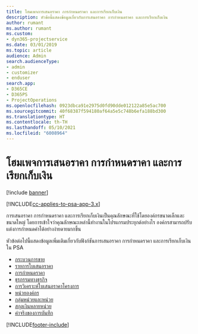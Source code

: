 ```yaml
---
title: โฮมเพจการเสนอราคา การกำหนดราคา และการเรียกเก็บเงิน
description: หัวข้อนี้แสดงข้อมูลเกี่ยวกับการเสนอราคา การกำหนดราคา และการเรียกเก็บเงิน
author: rumant
ms.author: rumant
ms.custom:
- dyn365-projectservice
ms.date: 03/01/2019
ms.topic: article
audience: Admin
search.audienceType:
- admin
- customizer
- enduser
search.app:
- D365CE
- D365PS
- ProjectOperations
ms.openlocfilehash: 0923dbca91e2975d0fd90dde012122a85e5ac700
ms.sourcegitcommit: 40f68387f594180af64a5e5c748b6efa188bd300
ms.translationtype: HT
ms.contentlocale: th-TH
ms.lasthandoff: 05/10/2021
ms.locfileid: "6008964"
---
```

# <a name="quoting-pricing-and-billing-home-page"></a>โฮมเพจการเสนอราคา การกำหนดราคา และการเรียกเก็บเงิน

[!include [banner](../includes/psa-now-project-operations.md)]

[!INCLUDE[cc-applies-to-psa-app-3.x](../includes/cc-applies-to-psa-app-3x.md)]

การเสนอราคา การกำหนดราคา และการเรียกเก็บเงินเป็นคุณลักษณะที่ใช้โดยองค์กรขนาดเล็กและขนาดใหญ่ โดยการเข้าใจว่าคุณลักษณะเหล่านี้ทำงานในโปรแกรมประยุกต์อย่างไร องค์กรสามารถปรับแต่งการกำหนดค่าได้อย่างง่ายดายมากขึ้น

หัวข้อต่อไปนี้แสดงข้อมูลเพิ่มเติมเกี่ยวกับฟังก์ชันการเสนอราคา การกำหนดราคา และการเรียกเก็บเงินใน PSA

- [กระบวนการขาย](basic-sales-process.md)
- [รายการใบเสนอราคา](basic-quote-lines.md)
- [การกำหนดราคา](basic-pricing.md)
- [ธุรกรรมทางธุรกิจ](basic-business-transactions.md)
- [การวิเคราะห์ใบเสนอราคาโครงการ](basic-analyzing-quotes.md)
- [หน่วยองค์กร](advanced-organizational.md)
- [กลุ่มหน่วยและหน่วย](advanced-units.md)
- [สกุลเงินหลายหน่วย](advanced-currency.md)
- [ค่าจริงของการบันทึก](advanced-actuals.md)


[!INCLUDE[footer-include](../includes/footer-banner.md)]
